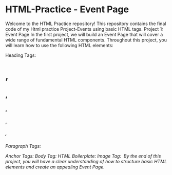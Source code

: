 # HTML-Practice - Event Page
Welcome to the HTML Practice repository! This repository contains the final code of my Html practice Project-Events using basic HTML tags.
Project 1: Event Page
In the first project, we will build an Event Page that will cover a wide range of fundamental HTML components. Throughout this project, you will learn how to use the following HTML elements:

Heading Tags: <h1>, <h2>, <h3>, <h4>, <h5>, <h6>
Paragraph Tags: <p>
Anchor Tags: <a>
Body Tag: <body>
HTML Boilerplate: <html>
Image Tag: <img>
By the end of this project, you will have a clear understanding of how to structure basic HTML elements and create an appealing Event Page.